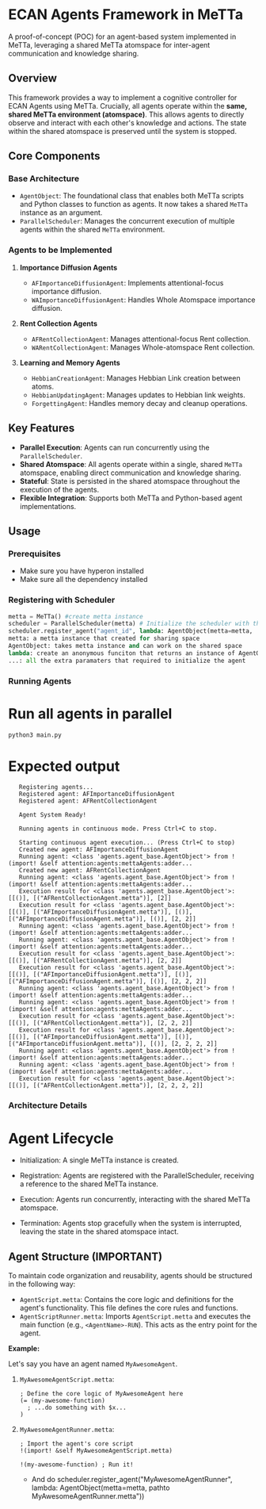 # ECAN Agents Framework in MeTTa

A proof-of-concept (POC) for an agent-based system implemented in MeTTa, leveraging a shared MeTTa atomspace for inter-agent communication and knowledge sharing.

## Overview

This framework provides a way to implement a cognitive controller for ECAN Agents using MeTTa.  Crucially, all agents operate within the **same, shared MeTTa environment (atomspace)**.  This allows agents to directly observe and interact with each other's knowledge and actions. The state within the shared atomspace is preserved until the system is stopped.

## Core Components

### Base Architecture

- `AgentObject`: The foundational class that enables both MeTTa scripts and Python classes to function as agents.  It now takes a shared `MeTTa` instance as an argument.
- `ParallelScheduler`: Manages the concurrent execution of multiple agents within the shared `MeTTa` environment.

### Agents to be Implemented

1.  **Importance Diffusion Agents**
    *   `AFImportanceDiffusionAgent`: Implements attentional-focus importance diffusion.
    *   `WAImportanceDiffusionAgent`: Handles Whole Atomspace importance diffusion.

2.  **Rent Collection Agents**
    *   `AFRentCollectionAgent`: Manages attentional-focus Rent collection.
    *   `WARentCollectionAgent`: Manages Whole-atomspace Rent collection.

3.  **Learning and Memory Agents**
    *   `HebbianCreationAgent`: Manages Hebbian Link creation between atoms.
    *   `HebbianUpdatingAgent`: Manages updates to Hebbian link weights.
    *   `ForgettingAgent`: Handles memory decay and cleanup operations.

## Key Features

-   **Parallel Execution**: Agents can run concurrently using the `ParallelScheduler`.
-   **Shared Atomspace**: All agents operate within a single, shared `MeTTa` atomspace, enabling direct communication and knowledge sharing.
-   **Stateful**: State is persisted in the shared atomspace throughout the execution of the agents.
-   **Flexible Integration**: Supports both MeTTa and Python-based agent implementations.

## Usage

### Prerequisites

*   Make sure you have hyperon installed
*   Make sure all the dependency installed

### Registering with Scheduler

```python
metta = MeTTa() #create metta instance
scheduler = ParallelScheduler(metta) # Initialize the scheduler with the metta instance
scheduler.register_agent("agent_id", lambda: AgentObject(metta=metta, ...)) #register the agent using lambda
metta: a metta instance that created for sharing space
AgentObject: takes metta instance and can work on the shared space
lambda: create an anonymous funciton that returns an instance of AgentObject, making sure that all agents are initialized in the same space
...: all the extra paramaters that required to initialize the agent
```

### Running Agents
# Run all agents in parallel

```
python3 main.py
```

# Expected output

```
   Registering agents...
   Registered agent: AFImportanceDiffusionAgent
   Registered agent: AFRentCollectionAgent
   
   Agent System Ready!
   
   Running agents in continuous mode. Press Ctrl+C to stop.
   
   Starting continuous agent execution... (Press Ctrl+C to stop)
   Created new agent: AFImportanceDiffusionAgent
   Running agent: <class 'agents.agent_base.AgentObject'> from !(import! &self attention:agents:mettaAgents:adder...
   Created new agent: AFRentCollectionAgent
   Running agent: <class 'agents.agent_base.AgentObject'> from !(import! &self attention:agents:mettaAgents:adder...
   Execution result for <class 'agents.agent_base.AgentObject'>: [[()], [("AFRentCollectionAgent.metta")], [2]]
   Execution result for <class 'agents.agent_base.AgentObject'>: [[()], [("AFImportanceDiffusionAgent.metta")], [()], [("AFImportanceDiffusionAgent.metta")], [()], [2, 2]]
   Running agent: <class 'agents.agent_base.AgentObject'> from !(import! &self attention:agents:mettaAgents:adder...
   Running agent: <class 'agents.agent_base.AgentObject'> from !(import! &self attention:agents:mettaAgents:adder...
   Execution result for <class 'agents.agent_base.AgentObject'>: [[()], [("AFRentCollectionAgent.metta")], [2, 2]]
   Execution result for <class 'agents.agent_base.AgentObject'>: [[()], [("AFImportanceDiffusionAgent.metta")], [()], [("AFImportanceDiffusionAgent.metta")], [()], [2, 2, 2]]
   Running agent: <class 'agents.agent_base.AgentObject'> from !(import! &self attention:agents:mettaAgents:adder...
   Running agent: <class 'agents.agent_base.AgentObject'> from !(import! &self attention:agents:mettaAgents:adder...
   Execution result for <class 'agents.agent_base.AgentObject'>: [[()], [("AFRentCollectionAgent.metta")], [2, 2, 2]]
   Execution result for <class 'agents.agent_base.AgentObject'>: [[()], [("AFImportanceDiffusionAgent.metta")], [()], [("AFImportanceDiffusionAgent.metta")], [()], [2, 2, 2, 2]]
   Running agent: <class 'agents.agent_base.AgentObject'> from !(import! &self attention:agents:mettaAgents:adder...
   Running agent: <class 'agents.agent_base.AgentObject'> from !(import! &self attention:agents:mettaAgents:adder...
   Execution result for <class 'agents.agent_base.AgentObject'>: [[()], [("AFRentCollectionAgent.metta")], [2, 2, 2, 2]]
```

### Architecture Details
# Agent Lifecycle
 * Initialization: A single MeTTa instance is created.

 * Registration: Agents are registered with the ParallelScheduler, receiving a reference to the shared MeTTa instance.

 * Execution: Agents run concurrently, interacting with the shared MeTTa atomspace.

 * Termination: Agents stop gracefully when the system is interrupted, leaving the state in the shared atomspace intact.

## Agent Structure (IMPORTANT)

To maintain code organization and reusability, agents should be structured in the following way:

*   `AgentScript.metta`: Contains the core logic and definitions for the agent's functionality.  This file defines the core rules and functions.
*   `AgentScriptRunner.metta`: Imports `AgentScript.metta` and executes the main function (e.g., `<AgentName>-RUN`). This acts as the entry point for the agent.

**Example:**

Let's say you have an agent named `MyAwesomeAgent`.

1.  `MyAwesomeAgentScript.metta`:

    ```metta
    ; Define the core logic of MyAwesomeAgent here
    (= (my-awesome-function)
      ; ...do something with $x...
    )
    ```

2.  `MyAwesomeAgentRunner.metta`:

    ```metta
    ; Import the agent's core script
    !(import! &self MyAwesomeAgentScript.metta)

    !(my-awesome-function) ; Run it!
    ```

    - And do scheduler.register_agent("MyAwesomeAgentRunner", lambda: AgentObject(metta=metta, pathto MyAwesomeAgentRunner.metta"))
